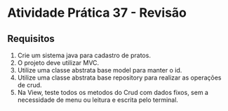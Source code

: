 # Atividade Prática 37 - Revisão

## Requisitos
1. Crie um sistema java para cadastro de pratos.
2. O projeto deve utilizar MVC.
3. Utilize uma classe abstrata base model para manter o id.
4. Utilize uma classe abstrata base repository para realizar as operações de crud.
5. Na View, teste todos os metodos do Crud com dados fixos, sem a necessidade de menu ou leitura e escrita pelo terminal. 
